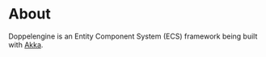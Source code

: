 # About

Doppelengine is an Entity Component System (ECS) framework being built with [Akka](http://akka.io/).
